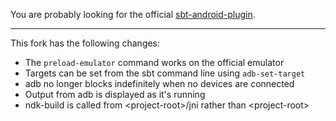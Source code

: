 You are probably looking for the official [sbt-android-plugin][].

---

This fork has the following changes:

- The `preload-emulator` command works on the official emulator
- Targets can be set from the sbt command line using `adb-set-target`
- adb no longer blocks indefinitely when no devices are connected
- Output from adb is displayed as it's running
- ndk-build is called from &lt;project-root&gt;/jni rather than &lt;project-root&gt;

[sbt-android-plugin]: https://github.com/jberkel/android-plugin.
